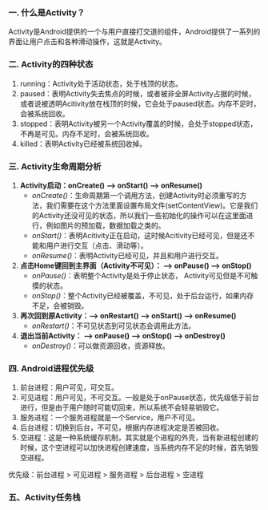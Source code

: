 ### 一. 什么是Activity？ ###
Activity是Android提供的一个与用户直接打交道的组件，Android提供了一系列的界面让用户点击和各种滑动操作，这就是Activity。

### 二. Activity的四种状态 ###

1. running：Activity处于活动状态，处于栈顶的状态。
2. paused：表明Activity失去焦点的时候，或者被非全屏Activity占据的时候，或者说被透明Acitivity放在栈顶的时候，它会处于paused状态。内存不足时，会被系统回收。
3. stopped：表明Activity被另一个Activity覆盖的时候，会处于stopped状态，不再是可见。内存不足时，会被系统回收。
4. killed：表明Activity已经被系统回收掉。

### 三. Activity生命周期分析 ###

1. **Activity启动：onCreate() --> onStart() --> onResume()**
	- *onCreate()*：生命周期第一个调用方法，创建Activity时必须重写的方法，我们需要在这个方法里面设置布局文件(setContentView)。它是我们的Activity还没可见的状态，所以我们一些初始化的操作可以在这里面进行，例如图片的预加载，数据加载之类的。
	- *onStart()*：表明Acitivity正在启动，这时候Acitivity已经可见，但是还不能和用户进行交互（点击、滑动等）。
    - *onResume()*：表明Activity已经可见，并且和用户进行交互。
2. **点击Home键回到主界面（Activity不可见）： --> onPause() --> onStop()**
    - *onPause()*：表明整个Activity是处于停止状态， Activity可见但是不可触摸的状态。
    - *onStop()*：整个Activity已经被覆盖，不可见，处于后台运行，如果内存不足，会被销毁。
3. **再次回到原Activity：--> onRestart() --> onStart() --> onResume()**
   - *onRestart()*：不可见状态到可见状态会调用此方法。
4. **退出当前Activity：  --> onPause() --> onStop() --> onDestroy()**
   - *onDestroy()*：可以做资源回收，资源释放。

### 四. Android进程优先级 ###
1. 前台进程：用户可见，可交互。
2. 可见进程：用户可见，不可交互。一般是处于onPause状态，优先级低于前台进行，但是由于用户随时可能切回来，所以系统不会轻易销毁它。
3. 服务进程：一个服务进程就是一个Service，用户不可见。
4. 后台进程：切换到后台，不可见，根据内存进程决定是否被回收。
5. 空进程：这是一种系统缓存机制，其实就是个进程的外壳，当有新进程创建的时候，这个空进程可以加快进程创建速度，当系统内存不足的时候，首先销毁空进程。

优先级：前台进程 > 可见进程 > 服务进程 > 后台进程 > 空进程


### 五、Activity任务栈 ###

